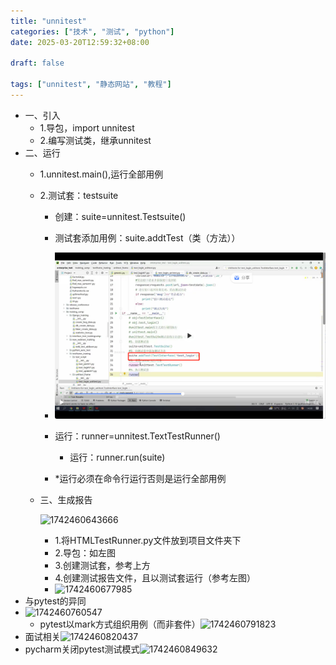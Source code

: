 ```yaml
---
title: "unnitest"
categories: ["技术", "测试", "python"]
date: 2025-03-20T12:59:32+08:00

draft: false

tags: ["unnitest", "静态网站", "教程"]
---
```

* 一、引入
  * 1.导包，import unnitest
  * 2.编写测试类，继承unnitest
* 二、运行
  * 1.unnitest.main(),运行全部用例
  * 2.测试套：testsuite

    * 创建：suite=unnitest.Testsuite()
    * 测试套添加用例：suite.addtTest（类（方法））
    * ![1742460595596](images/1742460595596.png)
    * 运行：runner=unnitest.TextTestRunner()

      * 运行：runner.run(suite)
    * *运行必须在命令行运行否则是运行全部用例
  * 三、生成报告

    ![1742460643666](image/unnitest笔记/1742460643666.png)

    * 1.将HTMLTestRunner.py文件放到项目文件夹下
    * 2.导包：如左图
    * 3.创建测试套，参考上方
    * 4.创建测试报告文件，且以测试套运行（参考左图）
    * ![1742460677985](image/unnitest笔记/1742460677985.png)
* 与pytest的异同
* ![1742460760547](image/unnitest笔记/1742460760547.png)
  * pytest以mark方式组织用例（而非套件）![1742460791823](image/unnitest笔记/1742460791823.png)
* 面试相关![1742460820437](image/unnitest笔记/1742460820437.png)
* pycharm关闭pytest测试模式![1742460849632](image/unnitest笔记/1742460849632.png)
